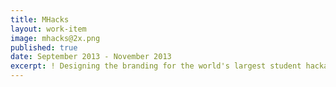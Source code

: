```yaml
---
title: MHacks
layout: work-item
image: mhacks@2x.png
published: true
date: September 2013 - November 2013
excerpt: ! Designing the branding for the world's largest student hackathon.
---
```


